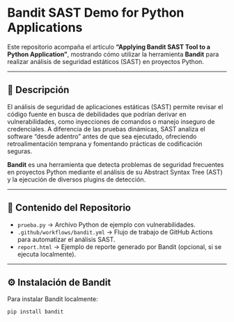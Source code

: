 # Bandit SAST Demo for Python Applications

Este repositorio acompaña el artículo **“Applying Bandit SAST Tool to a Python Application”**, mostrando cómo utilizar la herramienta **Bandit** para realizar análisis de seguridad estáticos (SAST) en proyectos Python.

---

## 📖 Descripción

El análisis de seguridad de aplicaciones estáticas (SAST) permite revisar el código fuente en busca de debilidades que podrían derivar en vulnerabilidades, como inyecciones de comandos o manejo inseguro de credenciales. A diferencia de las pruebas dinámicas, SAST analiza el software “desde adentro” antes de que sea ejecutado, ofreciendo retroalimentación temprana y fomentando prácticas de codificación seguras.

**Bandit** es una herramienta que detecta problemas de seguridad frecuentes en proyectos Python mediante el análisis de su Abstract Syntax Tree (AST) y la ejecución de diversos plugins de detección.

---

## 📂 Contenido del Repositorio

- `prueba.py` → Archivo Python de ejemplo con vulnerabilidades.  
- `.github/workflows/bandit.yml` → Flujo de trabajo de GitHub Actions para automatizar el análisis SAST.  
- `report.html` → Ejemplo de reporte generado por Bandit (opcional, si se ejecuta localmente).

---

## ⚙️ Instalación de Bandit

Para instalar Bandit localmente:

```bash
pip install bandit

